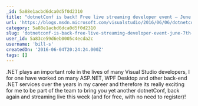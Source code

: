 ```yaml
---
_id: 5a88e1acbd6dca0d5f0d2310
title: "dotnetConf is back! Free live streaming developer event – June 7th-9th 2016"
url: 'https://blogs.msdn.microsoft.com/visualstudio/2016/06/06/dotnetconf-free-live-streaming-developer-event-2016/'
category: 5a88e1acbd6dca0d5f0d2310
slug: 'dotnetconf-is-back-free-live-streaming-developer-event-june-7th-9th-2016'
user_id: 5a83ce59d6eb0005c4ecda2c
username: 'bill-s'
createdOn: '2016-06-04T20:24:24.000Z'
tags: []
---
```


.NET plays an important role in the lives of many Visual Studio developers, I for one have worked on many ASP.NET, WPF Desktop and other back-end .NET services over the years in my career and therefore its really exciting for me to be part of the team to bring you yet another dotnetConf, back again and streaming live this week (and for free, with no need to register)!
